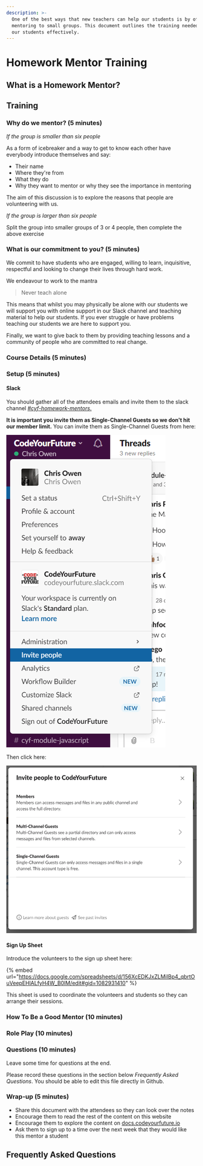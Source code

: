 ```yaml
---
description: >-
  One of the best ways that new teachers can help our students is by offering
  mentoring to small groups. This document outlines the training needed to help
  our students effectively.
---
```


# Homework Mentor Training

## What is a Homework Mentor?

## Training

### Why do we mentor? \(5 minutes\)

_If the group is smaller than six people_

As a form of icebreaker and a way to get to know each other have everybody introduce themselves and say:

* Their name 
* Where they're from
* What they do
* Why they want to mentor or why they see the importance in mentoring

The aim of this discussion is to explore the reasons that people are volunteering with us. 

_If the group is larger than six people_

Split the group into smaller groups of 3 or 4 people, then complete the above exercise

### What is our commitment to you? \(5 minutes\)

We commit to have students who are engaged, willing to learn, inquisitive, respectful and looking to change their lives through hard work. 

We endeavour to work to the mantra 

> Never teach alone

This means that whilst you may physically be alone with our students we will support you with online support in our Slack channel and teaching material to help our students. If you ever struggle or have problems teaching our students we are here to support you.

Finally, we want to give back to them by providing teaching lessons and a community of people who are committed to real change. 

### Course Details \(5 minutes\)

### Setup \(5 minutes\)

#### Slack

You should gather all of the attendees emails and invite them to the slack channel [_\#cyf-homework-mentors_.](https://app.slack.com/client/T2H71EFLK/C010MDVT37G)

**It is important you invite them as Single-Channel Guests so we don't hit our member limit.** You can invite them as Single-Channel Guests from here:

![](../.gitbook/assets/image%20%281%29.png)

Then click here:

![](../.gitbook/assets/image.png)

#### Sign Up Sheet

Introduce the volunteers to the sign up sheet here:

{% embed url="https://docs.google.com/spreadsheets/d/156XcEDKJxZLMiIBp4_qbrtOuVeepEHlALfyH4W_B0lM/edit#gid=1082931410" %}

This sheet is used to coordinate the volunteers and students so they can arrange their sessions. 

### How To Be a Good Mentor \(10 minutes\)



### Role Play \(10 minutes\)



### Questions \(10 minutes\)

Leave some time for questions at the end.

Please record these questions in the section below _Frequently Asked Questions_. You should be able to edit this file directly in Github.

### Wrap-up \(5 minutes\)

* Share this document with the attendees so they can look over the notes
* Encourage them to read the rest of the content on this website
* Encourage them to explore the content on [docs.codeyourfuture.io](https://docs.codeyourfuture.io)
* Ask them to sign up to a time over the next week that they would like this mentor a student

## Frequently Asked Questions

